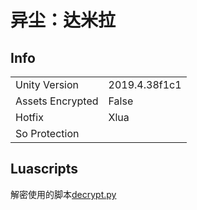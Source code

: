# 异尘：达米拉

## Info

| | |
| - | - |
| Unity Version | 2019.4.38f1c1 |
| Assets Encrypted | False |
| Hotfix | Xlua |
| So Protection | |

## Luascripts

解密使用的脚本[decrypt.py](decrypt.py)